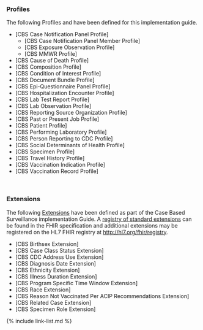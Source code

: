 
### Profiles

The following Profiles and have been defined for this implementation guide.


- [CBS Case Notification Panel Profile]
  - [CBS Case Notification Panel Member Profile]
  - [CBS Exposure Observation Profile]
  - [CBS MMWR Profile]
- [CBS Cause of Death Profile]
- [CBS Composition Profile]
- [CBS Condition of Interest Profile]
- [CBS Document Bundle Profile]
- [CBS Epi-Questionnaire Panel Profile]
- [CBS Hospitalization Encounter Profile]
- [CBS Lab Test Report Profile]
- [CBS Lab Observation Profile]
- [CBS Reporting Source Organization Profile]
- [CBS Past or Present Job Profile]
- [CBS Patient Profile]
- [CBS Performing Laboratory Profile]
- [CBS Person Reporting to CDC Profile]
- [CBS Social Determinants of Health Profile]
- [CBS Specimen Profile]
- [CBS Travel History Profile]
- [CBS Vaccination Indication Profile]
- [CBS Vaccination Record Profile]


<br />

### Extensions

The following [Extensions]({{site.data.fhir.path}}extensibility.html) have been defined as part of the Case Based Surveillance implementation Guide. A [registry of standard extensions]({{site.data.fhir.path}}extensibility-registry.html) can be found in the FHIR specification and additional extensions may be registered on the HL7 FHIR registry at <http://hl7.org/fhir/registry>.


- [CBS Birthsex Extension]
- [CBS Case Class Status Extension]
- [CBS CDC Address Use Extension]
- [CBS Diagnosis Date Extension]
- [CBS Ethnicity Extension]
- [CBS Illness Duration Extension]
- [CBS Program Specific Time Window Extension]
- [CBS Race Extension]
- [CBS Reason Not Vaccinated Per ACIP Recommendations Extension]
- [CBS Related Case Extension]
- [CBS Specimen Role Extension]

{% include link-list.md %}

<br />